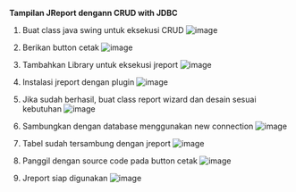 **Tampilan JReport dengann CRUD with JDBC**


1.	Buat class java swing untuk eksekusi CRUD
 ![image](https://github.com/user-attachments/assets/fd287e09-502a-456c-9b82-0b9ef31d618b)

2.	Berikan button cetak
 ![image](https://github.com/user-attachments/assets/5d667bdd-e45e-478b-8f70-ec5d8c589ba0)

3.	Tambahkan Library untuk eksekusi jreport
 ![image](https://github.com/user-attachments/assets/89a2a20e-90a1-43ed-bcdc-102bcefc3f83)


4.	Instalasi jreport dengan plugin
 ![image](https://github.com/user-attachments/assets/a5f8e4fe-ceea-4b66-8856-eabba6c7a229)

5.	Jika sudah berhasil, buat class report wizard dan desain sesuai kebutuhan
 ![image](https://github.com/user-attachments/assets/55787c03-4341-4e1d-8189-7dfb44375aaf)


6.	Sambungkan dengan database menggunakan new connection
 ![image](https://github.com/user-attachments/assets/5a84a588-adab-41ae-a2c7-dc063a92a69a)

7.	Tabel sudah tersambung dengan jreport
 ![image](https://github.com/user-attachments/assets/45c1ea9f-2b97-4ed2-8696-edc04581ae17)

8.	Panggil dengan source code pada button cetak
 ![image](https://github.com/user-attachments/assets/7bc9c5d5-51e0-402f-b628-5655e4059163)

9.	Jreport siap digunakan
 ![image](https://github.com/user-attachments/assets/ba6beca3-348f-4556-bf8b-72f871a538cd)

